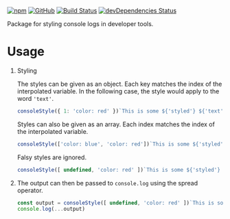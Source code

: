 [![npm](https://img.shields.io/npm/v/@stzhu/console-style-tag.svg)](https://www.npmjs.com/package/@stzhu/console-style-tag)
[![GitHub](https://img.shields.io/github/license/stevezhu/console-style-tag.svg)](https://github.com/stevezhu/console-style-tag/blob/master/LICENSE)
[![Build Status](https://travis-ci.com/stevezhu/console-style-tag.svg)](https://travis-ci.com/stevezhu/console-style-tag)
[![devDependencies Status](https://david-dm.org/stevezhu/console-style-tag/dev-status.svg)](https://david-dm.org/stevezhu/console-style-tag?type=dev)

Package for styling console logs in developer tools.

# Usage

1. Styling

    The styles can be given as an object. Each key matches the index of the interpolated variable. In the following case, the style would apply to the word `'text'`.
      ```javascript
      consoleStyle({ 1: 'color: red' })`This is some ${'styled'} ${'text'}.`
      ```

    Styles can also be given as an array. Each index matches the index of the interpolated variable.
      ```javascript
      consoleStyle(['color: blue', 'color: red'])`This is some ${'styled'} ${'text'}.`
      ```

    Falsy styles are ignored.
      ```javascript
      consoleStyle([ undefined, 'color: red' ])`This is some ${'styled'} ${'text'}.`
      ```

2. The output can then be passed to `console.log` using the spread operator.
    ```javascript
    const output = consoleStyle([ undefined, 'color: red' ])`This is some ${'styled'} ${'text'}.`
    console.log(...output)
    ```
